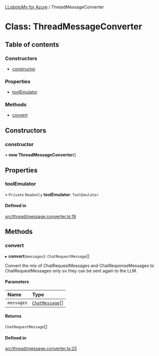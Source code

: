 [LLobotoMy for Azure](../README.md) / ThreadMessageConverter

# Class: ThreadMessageConverter

## Table of contents

### Constructors

- [constructor](ThreadMessageConverter.md#constructor)

### Properties

- [toolEmulator](ThreadMessageConverter.md#toolemulator)

### Methods

- [convert](ThreadMessageConverter.md#convert)

## Constructors

### constructor

• **new ThreadMessageConverter**()

## Properties

### toolEmulator

• `Private` `Readonly` **toolEmulator**: `ToolEmulator`

#### Defined in

[src/thread/message.converter.ts:19](https://github.com/paztek/llobotomy-azure/blob/debbf07/src/thread/message.converter.ts#L19)

## Methods

### convert

▸ **convert**(`messages`): `ChatRequestMessage`[]

Convert the mix of ChatRequestMessages and ChatResponseMessages to ChatRequestMessages only
so they can be sent again to the LLM.

#### Parameters

| Name | Type |
| :------ | :------ |
| `messages` | [`ChatMessage`](../README.md#chatmessage)[] |

#### Returns

`ChatRequestMessage`[]

#### Defined in

[src/thread/message.converter.ts:25](https://github.com/paztek/llobotomy-azure/blob/debbf07/src/thread/message.converter.ts#L25)
